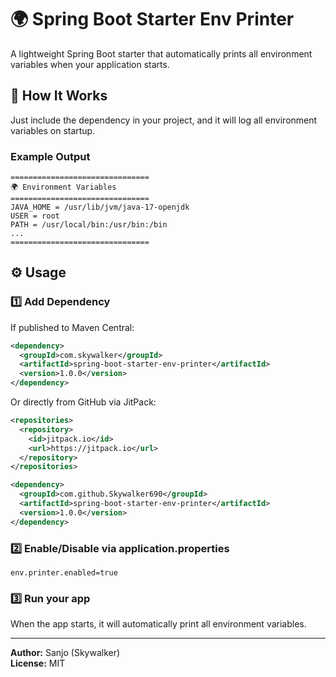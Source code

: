 # 🌍 Spring Boot Starter Env Printer

A lightweight Spring Boot starter that automatically prints all environment variables when your application starts.

## 🚀 How It Works

Just include the dependency in your project, and it will log all environment variables on startup.

### Example Output

```
===============================
🌍 Environment Variables
===============================
JAVA_HOME = /usr/lib/jvm/java-17-openjdk
USER = root
PATH = /usr/local/bin:/usr/bin:/bin
...
===============================
```

## ⚙️ Usage

### 1️⃣ Add Dependency

If published to Maven Central:

```xml
<dependency>
  <groupId>com.skywalker</groupId>
  <artifactId>spring-boot-starter-env-printer</artifactId>
  <version>1.0.0</version>
</dependency>
```

Or directly from GitHub via JitPack:

```xml
<repositories>
  <repository>
    <id>jitpack.io</id>
    <url>https://jitpack.io</url>
  </repository>
</repositories>

<dependency>
  <groupId>com.github.Skywalker690</groupId>
  <artifactId>spring-boot-starter-env-printer</artifactId>
  <version>1.0.0</version>
</dependency>
```

### 2️⃣ Enable/Disable via application.properties

```properties
env.printer.enabled=true
```

### 3️⃣ Run your app

When the app starts, it will automatically print all environment variables.

---

**Author:** Sanjo (Skywalker)  
**License:** MIT
